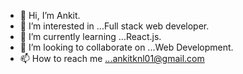 - 👋 Hi, I’m Ankit.
- 👀 I’m interested in ...Full stack web developer.
- 🌱 I’m currently learning ...React.js.
- 💞️ I’m looking to collaborate on ...Web Development.
- 📫 How to reach me ...ankitknl01@gmail.com

<!---
Ankit-lather/Ankit-lather is a ✨ special ✨ repository because its `README.md` (this file) appears on your GitHub profile.
You can click the Preview link to take a look at your changes.
--->
